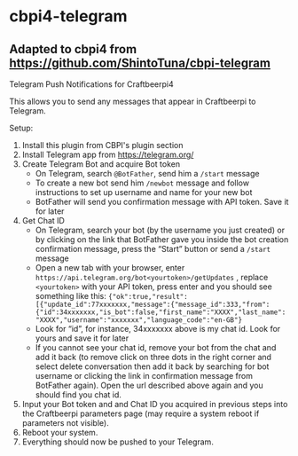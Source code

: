 # cbpi4-telegram
## Adapted to cbpi4 from https://github.com/ShintoTuna/cbpi-telegram

Telegram Push Notifications for Craftbeerpi4

This allows you to send any messages that appear in Craftbeerpi to Telegram.

Setup:

1. Install this plugin from CBPI's plugin section
2. Install Telegram app from https://telegram.org/
3. Create Telegram Bot and acquire Bot token
    * On Telegram, search `@BotFather`, send him a `/start` message
    * To create a new bot send him `/newbot` message and follow instructions to set up username and name for your new bot
    * BotFather will send you confirmation message with API token. Save it for later
4. Get Chat ID
    * On Telegram, search your bot (by the username you just created) or by clicking on the link that BotFather gave you inside the bot creation confirmation message, press the “Start” button or send a `/start` message
    * Open a new tab with your browser, enter `https://api.telegram.org/bot<yourtoken>/getUpdates` , replace `<yourtoken>` with your API token, press enter and you should see something like this:
    ```{"ok":true,"result":[{"update_id":77xxxxxxx,"message":{"message_id":333,"from":{"id":34xxxxxxx,"is_bot":false,"first_name":"XXXX","last_name":"XXXX","username":"xxxxxxx","language_code":"en-GB"}```
    * Look for “id”, for instance, 34xxxxxxx above is my chat id. Look for yours and save it for later
    * If you cannot see your chat id, remove your bot from the chat and add it back (to remove click on three dots in the right corner and select delete conversation then add it back by searching for bot username or clicking the link in confirmation message from BotFather again). Open the url described above again and you should find you chat id.
5. Input your Bot token and and Chat ID you acquired in previous steps into the Craftbeerpi parameters page (may require a system reboot if parameters not visible).
6. Reboot your system.
7. Everything should now be pushed to your Telegram.

